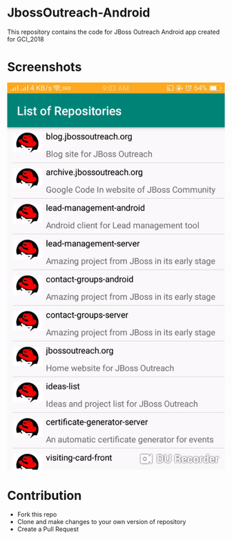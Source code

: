 # JbossOutreach-Android
This repository contains the code for JBoss Outreach Android app created for GCI_2018

# Screenshots
![alt text](https://github.com/RaghavAwasthi/JbossOutreach-Android/blob/master/SampleVideo/Sample.gif)



# Contribution
* Fork this repo
* Clone and make changes to your own version of repository
* Create a Pull Request

